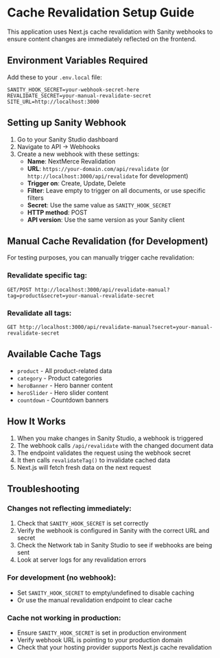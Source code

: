 # Cache Revalidation Setup Guide

This application uses Next.js cache revalidation with Sanity webhooks to ensure content changes are immediately reflected on the frontend.

## Environment Variables Required

Add these to your `.env.local` file:

```
SANITY_HOOK_SECRET=your-webhook-secret-here
REVALIDATE_SECRET=your-manual-revalidate-secret
SITE_URL=http://localhost:3000
```

## Setting up Sanity Webhook

1. Go to your Sanity Studio dashboard
2. Navigate to API → Webhooks
3. Create a new webhook with these settings:
   - **Name**: NextMerce Revalidation
   - **URL**: `https://your-domain.com/api/revalidate` (or `http://localhost:3000/api/revalidate` for development)
   - **Trigger on**: Create, Update, Delete
   - **Filter**: Leave empty to trigger on all documents, or use specific filters
   - **Secret**: Use the same value as `SANITY_HOOK_SECRET`
   - **HTTP method**: POST
   - **API version**: Use the same version as your Sanity client

## Manual Cache Revalidation (for Development)

For testing purposes, you can manually trigger cache revalidation:

### Revalidate specific tag:

```
GET/POST http://localhost:3000/api/revalidate-manual?tag=product&secret=your-manual-revalidate-secret
```

### Revalidate all tags:

```
GET http://localhost:3000/api/revalidate-manual?secret=your-manual-revalidate-secret
```

## Available Cache Tags

- `product` - All product-related data
- `category` - Product categories
- `heroBanner` - Hero banner content
- `heroSlider` - Hero slider content
- `countdown` - Countdown banners

## How It Works

1. When you make changes in Sanity Studio, a webhook is triggered
2. The webhook calls `/api/revalidate` with the changed document data
3. The endpoint validates the request using the webhook secret
4. It then calls `revalidateTag()` to invalidate cached data
5. Next.js will fetch fresh data on the next request

## Troubleshooting

### Changes not reflecting immediately:

1. Check that `SANITY_HOOK_SECRET` is set correctly
2. Verify the webhook is configured in Sanity with the correct URL and secret
3. Check the Network tab in Sanity Studio to see if webhooks are being sent
4. Look at server logs for any revalidation errors

### For development (no webhook):

- Set `SANITY_HOOK_SECRET` to empty/undefined to disable caching
- Or use the manual revalidation endpoint to clear cache

### Cache not working in production:

- Ensure `SANITY_HOOK_SECRET` is set in production environment
- Verify webhook URL is pointing to your production domain
- Check that your hosting provider supports Next.js cache revalidation
